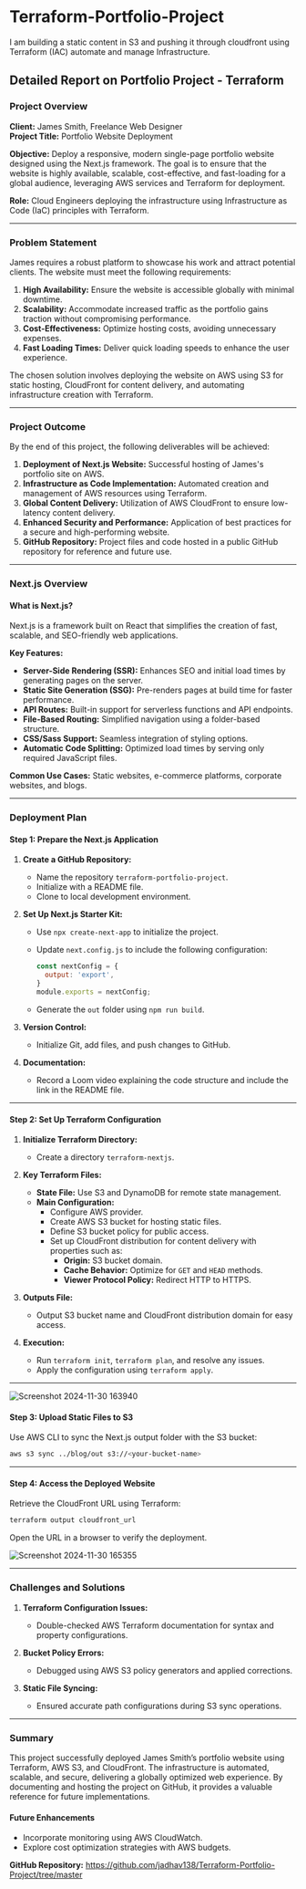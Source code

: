 # Terraform-Portfolio-Project
I am building a static content in S3 and pushing it through cloudfront using Terraform (IAC) automate and manage Infrastructure.





## Detailed Report on Portfolio Project - Terraform  

### Project Overview  

**Client:** James Smith, Freelance Web Designer  
**Project Title:** Portfolio Website Deployment  

**Objective:** Deploy a responsive, modern single-page portfolio website designed using the Next.js framework. The goal is to ensure that the website is highly available, scalable, cost-effective, and fast-loading for a global audience, leveraging AWS services and Terraform for deployment.  

**Role:** Cloud Engineers deploying the infrastructure using Infrastructure as Code (IaC) principles with Terraform.  

---

### Problem Statement  

James requires a robust platform to showcase his work and attract potential clients. The website must meet the following requirements:  
1. **High Availability:** Ensure the website is accessible globally with minimal downtime.  
2. **Scalability:** Accommodate increased traffic as the portfolio gains traction without compromising performance.  
3. **Cost-Effectiveness:** Optimize hosting costs, avoiding unnecessary expenses.  
4. **Fast Loading Times:** Deliver quick loading speeds to enhance the user experience.  

The chosen solution involves deploying the website on AWS using S3 for static hosting, CloudFront for content delivery, and automating infrastructure creation with Terraform.  

---

### Project Outcome  

By the end of this project, the following deliverables will be achieved:  
1. **Deployment of Next.js Website:** Successful hosting of James's portfolio site on AWS.  
2. **Infrastructure as Code Implementation:** Automated creation and management of AWS resources using Terraform.  
3. **Global Content Delivery:** Utilization of AWS CloudFront to ensure low-latency content delivery.  
4. **Enhanced Security and Performance:** Application of best practices for a secure and high-performing website.  
5. **GitHub Repository:** Project files and code hosted in a public GitHub repository for reference and future use.  

---

### Next.js Overview  

#### What is Next.js?  
Next.js is a framework built on React that simplifies the creation of fast, scalable, and SEO-friendly web applications.  

**Key Features:**  
- **Server-Side Rendering (SSR):** Enhances SEO and initial load times by generating pages on the server.  
- **Static Site Generation (SSG):** Pre-renders pages at build time for faster performance.  
- **API Routes:** Built-in support for serverless functions and API endpoints.  
- **File-Based Routing:** Simplified navigation using a folder-based structure.  
- **CSS/Sass Support:** Seamless integration of styling options.  
- **Automatic Code Splitting:** Optimized load times by serving only required JavaScript files.  

**Common Use Cases:** Static websites, e-commerce platforms, corporate websites, and blogs.  

---

### Deployment Plan  

#### **Step 1: Prepare the Next.js Application**  

1. **Create a GitHub Repository:**  
   - Name the repository `terraform-portfolio-project`.  
   - Initialize with a README file.  
   - Clone to local development environment.  

2. **Set Up Next.js Starter Kit:**  
   - Use `npx create-next-app` to initialize the project.  
   - Update `next.config.js` to include the following configuration:  

     ```javascript
     const nextConfig = {
       output: 'export',
     }
     module.exports = nextConfig;
     ```  
   - Generate the `out` folder using `npm run build`.  

3. **Version Control:**  
   - Initialize Git, add files, and push changes to GitHub.  

4. **Documentation:**  
   - Record a Loom video explaining the code structure and include the link in the README file.  

---

#### **Step 2: Set Up Terraform Configuration**  

1. **Initialize Terraform Directory:**  
   - Create a directory `terraform-nextjs`.  

2. **Key Terraform Files:**  
   - **State File:** Use S3 and DynamoDB for remote state management.  
   - **Main Configuration:**  
     - Configure AWS provider.  
     - Create AWS S3 bucket for hosting static files.  
     - Define S3 bucket policy for public access.  
     - Set up CloudFront distribution for content delivery with properties such as:  
       - **Origin:** S3 bucket domain.  
       - **Cache Behavior:** Optimize for `GET` and `HEAD` methods.  
       - **Viewer Protocol Policy:** Redirect HTTP to HTTPS.  

3. **Outputs File:**  
   - Output S3 bucket name and CloudFront distribution domain for easy access.  

4. **Execution:**  
   - Run `terraform init`, `terraform plan`, and resolve any issues.  
   - Apply the configuration using `terraform apply`.  

---
![Screenshot 2024-11-30 163940](https://github.com/user-attachments/assets/336aa6d3-c8db-4ed8-ab6d-8a40273bc6f4)


#### **Step 3: Upload Static Files to S3**  
Use AWS CLI to sync the Next.js output folder with the S3 bucket:  

```bash
aws s3 sync ../blog/out s3://<your-bucket-name>
```  

---

#### **Step 4: Access the Deployed Website**  
Retrieve the CloudFront URL using Terraform:  

```bash
terraform output cloudfront_url
```  
Open the URL in a browser to verify the deployment.  



![Screenshot 2024-11-30 165355](https://github.com/user-attachments/assets/952a575f-092c-4cd5-a2d9-32d44c10ce58)




---

### Challenges and Solutions  

1. **Terraform Configuration Issues:**  
   - Double-checked AWS Terraform documentation for syntax and property configurations.  

2. **Bucket Policy Errors:**  
   - Debugged using AWS S3 policy generators and applied corrections.  

3. **Static File Syncing:**  
   - Ensured accurate path configurations during S3 sync operations.  

---

### Summary  

This project successfully deployed James Smith’s portfolio website using Terraform, AWS S3, and CloudFront. The infrastructure is automated, scalable, and secure, delivering a globally optimized web experience. By documenting and hosting the project on GitHub, it provides a valuable reference for future implementations.  

#### Future Enhancements  
- Incorporate monitoring using AWS CloudWatch.  
- Explore cost optimization strategies with AWS budgets.  

**GitHub Repository:** https://github.com/jadhav138/Terraform-Portfolio-Project/tree/master
 

 


